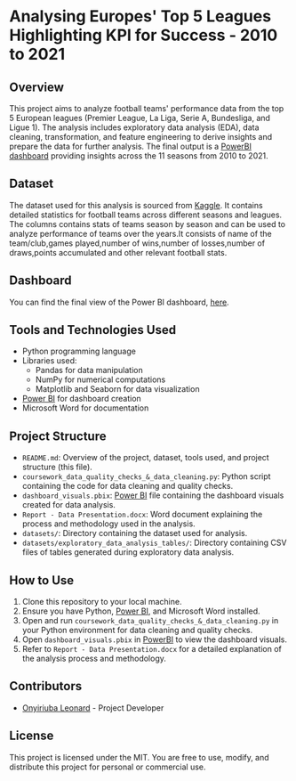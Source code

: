 # Analysing Europes' Top 5 Leagues Highlighting KPI for Success - 2010 to 2021

## Overview
This project aims to analyze football teams' performance data from the top 5 European leagues (Premier League, La Liga, Serie A, Bundesliga, and Ligue 1). The analysis includes exploratory data analysis (EDA), data cleaning, transformation, and feature engineering to derive insights and prepare the data for further analysis. The final output is a [PowerBI dashboard](https://app.powerbi.com/view?r=eyJrIjoiYzA3NzU3NGUtM2ZiNC00YzIyLTg5MTYtY2M3ZDc4YTkzNGRjIiwidCI6IjY2NjYxMWFjLTE1NjktNDhjYy1iYjg5LWY2MjZkY2JmMjkxMSJ9) providing insights across the 11 seasons from 2010 to 2021.

## Dataset
The dataset used for this analysis is sourced from [Kaggle](https://www.kaggle.com/datasets/jehanbhathena/big-5-european-football-leagues-stats). It contains detailed statistics for football teams across different seasons and leagues. The columns contains stats of teams season by season and can be used to analyze performance of teams over the years.It consists of name of the team/club,games played,number of wins,number of losses,number of draws,points accumulated and other relevant football stats.

## Dashboard
You can find the final view of the Power BI dashboard, [here](https://app.powerbi.com/viewr=eyJrIjoiYzA3NzU3NGUtM2ZiNC00YzIyLTg5MTYtY2M3ZDc4YTkzNGRjIiwidCI6IjY2NjYxMWFjLTE1NjktNDhjYy1iYjg5LWY2MjZkY2JmMjkxMSJ9).

## Tools and Technologies Used
- Python programming language
- Libraries used:
  - Pandas for data manipulation
  - NumPy for numerical computations
  - Matplotlib and Seaborn for data visualization
- [Power BI](https://app.powerbi.com/view?r=eyJrIjoiYzA3NzU3NGUtM2ZiNC00YzIyLTg5MTYtY2M3ZDc4YTkzNGRjIiwidCI6IjY2NjYxMWFjLTE1NjktNDhjYy1iYjg5LWY2MjZkY2JmMjkxMSJ9) for dashboard creation
- Microsoft Word for documentation

## Project Structure
- `README.md`: Overview of the project, dataset, tools used, and project structure (this file).
- `coursework_data_quality_checks_&_data_cleaning.py`: Python script containing the code for data cleaning and quality checks.
- `dashboard_visuals.pbix`: [Power BI](https://app.powerbi.com/viewr=eyJrIjoiYzA3NzU3NGUtM2ZiNC00YzIyLTg5MTYtY2M3ZDc4YTkzNGRjIiwidCI6IjY2NjYxMWFjLTE1NjktNDhjYy1iYjg5LWY2MjZkY2JmMjkxMSJ9) file containing the dashboard visuals created for data analysis.
- `Report - Data Presentation.docx`: Word document explaining the process and methodology used in the analysis.
- `datasets/`: Directory containing the dataset used for analysis.
- `datasets/exploratory_data_analysis_tables/`: Directory containing CSV files of tables generated during exploratory data analysis.

## How to Use
1. Clone this repository to your local machine.
2. Ensure you have Python, [Power BI](https://app.powerbi.com/viewr=eyJrIjoiYzA3NzU3NGUtM2ZiNC00YzIyLTg5MTYtY2M3ZDc4YTkzNGRjIiwidCI6IjY2NjYxMWFjLTE1NjktNDhjYy1iYjg5LWY2MjZkY2JmMjkxMSJ9), and Microsoft Word installed.
3. Open and run `coursework_data_quality_checks_&_data_cleaning.py` in your Python environment for data cleaning and quality checks.
4. Open `dashboard_visuals.pbix` in [PowerBI](https://app.powerbi.com/viewr=eyJrIjoiYzA3NzU3NGUtM2ZiNC00YzIyLTg5MTYtY2M3ZDc4YTkzNGRjIiwidCI6IjY2NjYxMWFjLTE1NjktNDhjYy1iYjg5LWY2MjZkY2JmMjkxMSJ9) to view the dashboard visuals.
5. Refer to `Report - Data Presentation.docx` for a detailed explanation of the analysis process and methodology.

## Contributors
- [Onyiriuba Leonard](https://www.linkedin.com/in/chukwubuikem-leonard-onyiriuba/) - Project Developer

## License
This project is licensed under the MIT. You are free to use, modify, and distribute this project for personal or commercial use.
